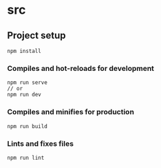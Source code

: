 # src

## Project setup
```
npm install
```

### Compiles and hot-reloads for development
```
npm run serve
// or
npm run dev
```

### Compiles and minifies for production
```
npm run build
```

### Lints and fixes files
```
npm run lint
```
